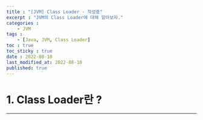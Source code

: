 ```yaml
---
title : "[JVM] Class Loader - 작성중"
excerpt : "JVM의 Class Loader에 대해 알아보자."
categories : 
    - JVM
tags :
    - [Java, JVM, Class Loader]
toc : true
toc_sticky : true
date : 2022-08-10
last_modified_at: 2022-08-10
published: true
---
```


# 1. Class Loader란 ?
---